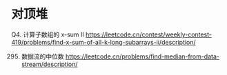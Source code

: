 # 对顶堆

Q4. 计算子数组的 x-sum II
https://leetcode.cn/contest/weekly-contest-419/problems/find-x-sum-of-all-k-long-subarrays-ii/description/


295. 数据流的中位数
https://leetcode.cn/problems/find-median-from-data-stream/description/